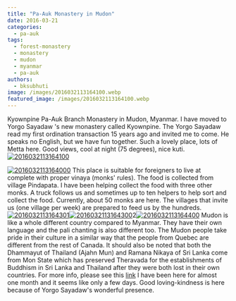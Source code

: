 ```yaml
---
title: "Pa-Auk Monastery in Mudon"
date: 2016-03-21
categories: 
  - pa-auk
tags: 
  - forest-monastery
  - monastery
  - mudon
  - myanmar
  - pa-auk
authors: 
  - bksubhuti
image: /images/2016032113164100.webp
featured_image: /images/2016032113164100.webp
---
```


Kyownpine Pa-Auk Branch Monastery in Mudon, Myanmar. I have moved to Yorgo Sayadaw 's new monastery called Kyownpine. The Yorgo Sayadaw read my first ordination transaction 15 years ago and invited me to come. He speaks no English, but we have fun together. Such a lovely place, lots of Metta here. Good views, cool at night (75 degrees), nice kuti. [![2016032113164100](/images/2016032113164100.webp)](/images/2016/03/2016032113164100.webp)

[![2016032113164000](/images/2016032113164000.webp)](/images/2016/03/2016032113164000.webp) This place is suitable for foreigners to live at complete with proper vinaya (monks' rules). The food is collected from village Pindapata. I have been helping collect the food with three other monks. A truck follows us and sometimes up to ten helpers to help sort and collect the food. Currently, about 50 monks are here. The villages that invite us (one village per week) are prepared to feed us by the hundreds. [![2016032113164301](/images/2016032113164301.webp)](/images/2016/03/2016032113164301.webp)[![2016032113164300](/images/2016032113164300.webp)](/images/2016/03/2016032113164300.webp)2[![2016032113164400](/images/2016032113164400.webp)](/images/2016/03/2016032113164400.webp) Mudon is like a whole different country compared to Myanmar. They have their own language and the pali chanting is also different too. The Mudon people take pride in their culture in a similar way that the people from Quebec are different from the rest of Canada. It should also be noted that both the Dhammayut of Thailand (Ajahn Mun) and Ramana Nikaya of Sri Lanka come from Mon State which has preserved Theravada for the establishments of Buddhism in Sri Lanka and Thailand after they were both lost in their own countries. For more info, please see this [link](http://www.accesstoinsight.org/lib/authors/bischoff/wheel399.html) I have been here for almost one month and it seems like only a few days. Good loving-kindness is here because of Yorgo Sayadaw's wonderful presence.